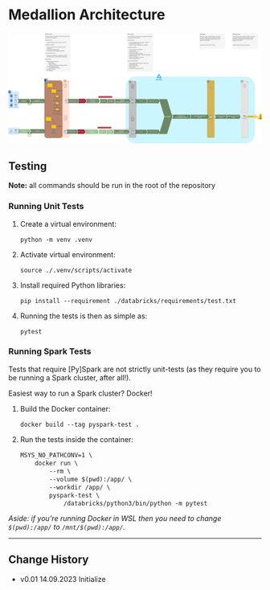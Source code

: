 # Medallion Architecture

![Medallion Architecture](/documentation/assets/images/medallion.png "Medallion Architecture")

## Testing

**Note:** all commands should be run in the root of the repository

### Running Unit Tests

1. Create a virtual environment:

   ```shell
   python -m venv .venv
   ```

1. Activate virtual environment:

   ```shell
   source ./.venv/scripts/activate
   ```

1. Install required Python libraries:

   ```shell
   pip install --requirement ./databricks/requirements/test.txt
   ```

1. Running the tests is then as simple as:

   ```shell
   pytest
   ```

### Running Spark Tests

Tests that require \[Py\]Spark are not strictly unit-tests (as they require you to be running a Spark cluster, after all!).

Easiest way to run a Spark cluster? Docker!

1. Build the Docker container:

    ```shell
    docker build --tag pyspark-test .
    ```

1. Run the tests inside the container:

    ```shell
    MSYS_NO_PATHCONV=1 \
        docker run \
            --rm \
            --volume $(pwd):/app/ \
            --workdir /app/ \
            pyspark-test \
                /databricks/python3/bin/python -m pytest
    ```

_Aside: if you're running Docker in WSL then you need to change `$(pwd):/app/` to `/mnt/$(pwd):/app/`._

---

## Change History

- v0.01 14.09.2023 Initialize
